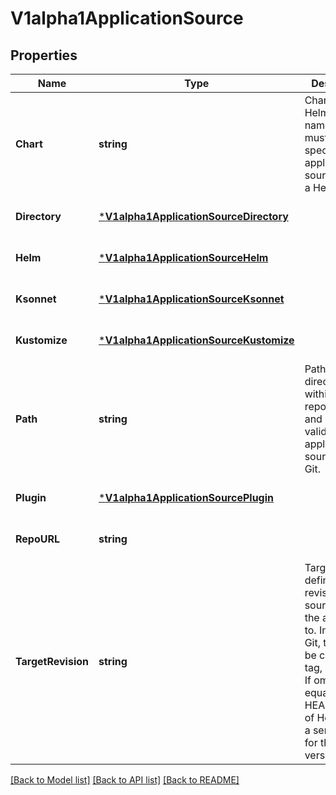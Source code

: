 # V1alpha1ApplicationSource

## Properties
Name | Type | Description | Notes
------------ | ------------- | ------------- | -------------
**Chart** | **string** | Chart is a Helm chart name, and must be specified for applications sourced from a Helm repo. | [optional] [default to null]
**Directory** | [***V1alpha1ApplicationSourceDirectory**](v1alpha1ApplicationSourceDirectory.md) |  | [optional] [default to null]
**Helm** | [***V1alpha1ApplicationSourceHelm**](v1alpha1ApplicationSourceHelm.md) |  | [optional] [default to null]
**Ksonnet** | [***V1alpha1ApplicationSourceKsonnet**](v1alpha1ApplicationSourceKsonnet.md) |  | [optional] [default to null]
**Kustomize** | [***V1alpha1ApplicationSourceKustomize**](v1alpha1ApplicationSourceKustomize.md) |  | [optional] [default to null]
**Path** | **string** | Path is a directory path within the Git repository, and is only valid for applications sourced from Git. | [optional] [default to null]
**Plugin** | [***V1alpha1ApplicationSourcePlugin**](v1alpha1ApplicationSourcePlugin.md) |  | [optional] [default to null]
**RepoURL** | **string** |  | [optional] [default to null]
**TargetRevision** | **string** | TargetRevision defines the revision of the source to sync the application to. In case of Git, this can be commit, tag, or branch. If omitted, will equal to HEAD. In case of Helm, this is a semver tag for the Chart&#39;s version. | [optional] [default to null]

[[Back to Model list]](../README.md#documentation-for-models) [[Back to API list]](../README.md#documentation-for-api-endpoints) [[Back to README]](../README.md)


